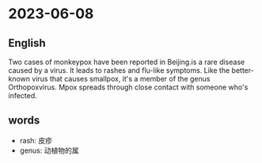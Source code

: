# 2023-06-08

## English
Two cases of monkeypox have been
reported in Beijing.is a rare disease
caused by a virus. It leads to rashes and
flu-like symptoms. Like the better-known
virus that causes smallpox, it's a member
of the genus Orthopoxvirus. Mpox spreads
through close contact with someone who's 
infected.

## words
* rash: 皮疹
* genus: 动植物的属 
